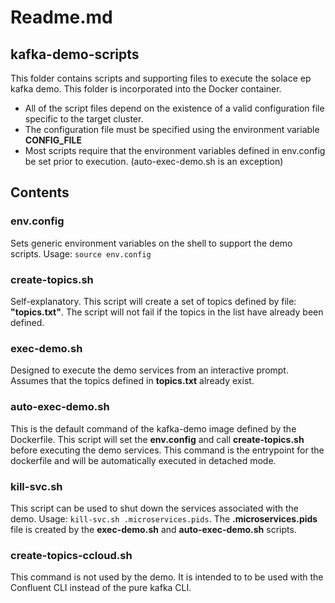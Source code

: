 # Readme.md

## kafka-demo-scripts

This folder contains scripts and supporting files to execute the solace ep kafka demo. This folder is incorporated into the Docker container.
- All of the script files depend on the existence of a valid configuration file specific to the target cluster.
- The configuration file must be specified using the environment variable **CONFIG_FILE**
- Most scripts require that the environment variables defined in env.config be set prior to execution. (auto-exec-demo.sh is an exception)

## Contents

### env.config
Sets generic environment variables on the shell to support the demo scripts. Usage: ```source env.config```

### create-topics.sh
Self-explanatory. This script will create a set of topics defined by file: **"topics.txt"**. The script will not fail if the topics in the list have already been defined.

### exec-demo.sh
Designed to execute the demo services from an interactive prompt. Assumes that the topics defined in **topics.txt** already exist.

### auto-exec-demo.sh
This is the default command of the kafka-demo image defined by the Dockerfile. This script will set the **env.config** and call **create-topics.sh** before executing the demo services.
This command is the entrypoint for the dockerfile and will be automatically executed in detached mode.

### kill-svc.sh
This script can be used to shut down the services associated with the demo.
Usage: ```kill-svc.sh .microservices.pids```. The **.microservices.pids** file is created by the **exec-demo.sh** and **auto-exec-demo.sh** scripts. 

### create-topics-ccloud.sh
This command is not used by the demo. It is intended to to be used with the Confluent CLI instead of the pure kafka CLI.
